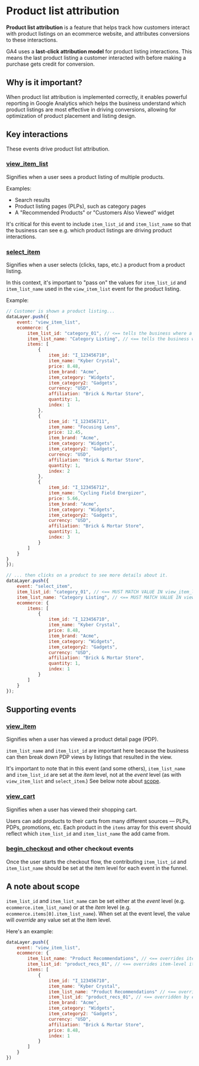 # Product list attribution

**Product list attribution** is a feature that helps track how customers interact with product listings on an ecommerce website, and attributes conversions to these interactions.

GA4 uses a **last-click attribution model** for product listing interactions. This means the last product listing a customer interacted with before making a purchase gets credit for conversion.

## Why is it important?

When product list attribution is implemented correctly, it enables powerful reporting in Google Analytics which helps the business understand which product listings are most effective in driving conversions, allowing for optimization of product placement and listing design.

## Key interactions
These events drive product list attribution.

### [view_item_list](../event_messages/ecommerce/view_item_list.md)

Signifies when a user sees a product listing of multiple products.

Examples:

- Search results
- Product listing pages (PLPs), such as category pages
- A "Recommended Products" or "Customers Also Viewed" widget

It's critical for this event to include `item_list_id` and `item_list_name` so that the business can see e.g. which product listings are driving product interactions.

### [select_item](../event_messages/ecommerce/select_item.md)

Signifies when a user selects (clicks, taps, etc.) a product from a product listing.

In this context, it's important to "pass on" the values for `item_list_id` and `item_list_name` used in the `view_item_list` event for the product listing.

Example:
```js
// Customer is shown a product listing...
dataLayer.push({
	event: "view_item_list",
	ecommerce: {
		item_list_id: "category_01", // <== tells the business where a customer saw a product
		item_list_name: "Category Listing", // <== tells the business where a customer saw a product
		items: [
			{
				item_id: "I_123456710",
				item_name: "Kyber Crystal",
				price: 8.48,
				item_brand: "Acme",
				item_category: "Widgets",
				item_category2: "Gadgets",
				currency: "USD",
				affiliation: "Brick & Mortar Store",
				quantity: 1,
				index: 1
			},
			{
				item_id: "I_123456711",
				item_name: "Focusing Lens",
				price: 12.45,
				item_brand: "Acme",
				item_category: "Widgets",
				item_category2: "Gadgets",
				currency: "USD",
				affiliation: "Brick & Mortar Store",
				quantity: 1,
				index: 2
			},
			{
				item_id: "I_123456712",
				item_name: "Cycling Field Energizer",
				price: 5.66,
				item_brand: "Acme",
				item_category: "Widgets",
				item_category2: "Gadgets",
				currency: "USD",
				affiliation: "Brick & Mortar Store",
				quantity: 1,
				index: 3
			}
		]
	}
}
});

// ... then clicks on a product to see more details about it.
dataLayer.push({
	event: "select_item",
	item_list_id: "category_01", // <== MUST MATCH VALUE IN view_item_list
	item_list_name: "Category Listing", // <== MUST MATCH VALUE IN view_item_list
	ecommerce: {
		items: [
			{
				item_id: "I_123456710",
				item_name: "Kyber Crystal",
				price: 8.48,
				item_brand: "Acme",
				item_category: "Widgets",
				item_category2: "Gadgets",
				currency: "USD",
				affiliation: "Brick & Mortar Store",
				quantity: 1,
				index: 1
			}
		]
	}
});

```

## Supporting events

### [view_item](../event_messages/ecommerce/view_item.md)

Signifies when a user has viewed a product detail page (PDP).

`item_list_name` and `item_list_id` are important here because the business can then break down PDP views by listings that resulted in the view.

It's important to note that in this event (and some others), `item_list_name` and `item_list_id` are set at the *item* level, not at the *event* level (as with `view_item_list` and `select_item`.) See below note about [scope](#a-note-about-scope).

### [view_cart](../event_messages/ecommerce/view_cart.md)

Signifies when a user has viewed their shopping cart.

Users can add products to their carts from many different sources — PLPs, PDPs, promotions, etc. Each product in the `items` array for this event should reflect which `item_list_id` and `item_list_name` the add came from.

### [begin_checkout](../event_messages/ecommerce/begin_checkout.md) and other checkout events

Once the user starts the checkout flow, the contributing `item_list_id` and `item_list_name` should be set at the item level for each event in the funnel.

## A note about scope

`item_list_id` and `item_list_name` can be set either at the *event* level (e.g. `ecommerce.item_list_name`) or at the *item* level (e.g. `ecommerce.items[0].item_list_name`). When set at the event level, the value will *override* any value set at the item level.

Here's an example:

```js
dataLayer.push({
	event: "view_item_list",
	ecommerce: {
		item_list_name: "Product Recommendations", // <== overrides item-level item_list_name
		item_list_id: "product_recs_01", // <== overrides item-level item_list_id
		items: [
			{
				item_id: "I_123456710",
				item_name: "Kyber Crystal",
				item_list_name: "Product Recommendations" // <== overridden by ecommerce.item_list_name
				item_list_id: "product_recs_01", // <== overridden by ecommerce.item_list_id
				item_brand: "Acme",
				item_category: "Widgets",
				item_category2: "Gadgets",
				currency: "USD",
				affiliation: "Brick & Mortar Store",
				price: 8.48,
				index: 1
			}
		]
	}
})
```

